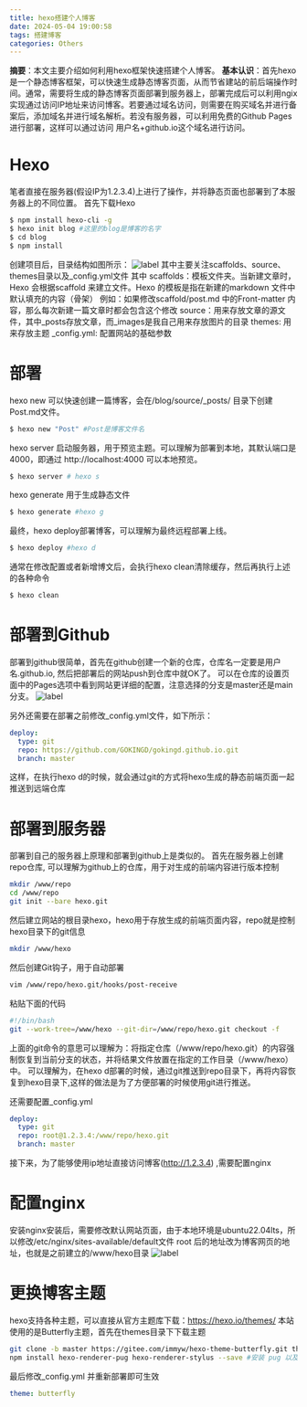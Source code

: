 ```yaml
---
title: hexo搭建个人博客
date: 2024-05-04 19:00:58
tags: 搭建博客
categories: Others
---
```

**摘要**：本文主要介绍如何利用hexo框架快速搭建个人博客。
**基本认识**：首先hexo是一个静态博客框架，可以快速生成静态博客页面，从而节省建站的前后端操作时间。通常，需要将生成的静态博客页面部署到服务器上，部署完成后可以利用ngix实现通过访问IP地址来访问博客。若要通过域名访问，则需要在购买域名并进行备案后，添加域名并进行域名解析。若没有服务器，可以利用免费的Github Pages进行部署，这样可以通过访问 用户名+github.io这个域名进行访问。

# Hexo

笔者直接在服务器(假设IP为1.2.3.4)上进行了操作，并将静态页面也部署到了本服务器上的不同位置。
首先下载Hexo
``` bash
$ npm install hexo-cli -g
$ hexo init blog #这里的blog是博客的名字
$ cd blog
$ npm install
``` 

创建项目后，目录结构如图所示：
![label](/images/hexo-image1.png)
其中主要关注scaffolds、source、themes目录以及_config.yml文件
其中
scaffolds：模板文件夹。当新建文章时，Hexo 会根据scaffold 来建立文件。Hexo 的模板是指在新建的markdown 文件中默认填充的内容（骨架）
例如：如果修改scaffold/post.md 中的Front-matter 内容，那么每次新建一篇文章时都会包含这个修改
source：用来存放文章的源文件，其中_posts存放文章，而_images是我自己用来存放图片的目录
themes: 用来存放主题
_config.yml: 配置网站的基础参数

# 部署

hexo new 可以快速创建一篇博客，会在/blog/source/_posts/ 目录下创建Post.md文件。
``` bash
$ hexo new "Post" #Post是博客文件名
```
hexo server 启动服务器，用于预览主题。可以理解为部署到本地，其默认端口是4000，即通过 http://localhost:4000 可以本地预览。
``` bash
$ hexo server # hexo s
``` 
hexo generate 用于生成静态文件
``` bash
$ hexo generate #hexo g
```
最终，hexo deploy部署博客，可以理解为最终远程部署上线。
``` bash
$ hexo deploy #hexo d
```

通常在修改配置或者新增博文后，会执行hexo clean清除缓存，然后再执行上述的各种命令
``` bash
$ hexo clean
```

# 部署到Github

部署到github很简单，首先在github创建一个新的仓库，仓库名一定要是用户名.github.io, 然后把部署后的网站push到仓库中就OK了。
可以在仓库的设置页面中的Pages选项中看到网站更详细的配置，注意选择的分支是master还是main分支。
![label](/images/hexo-image3.png)

另外还需要在部署之前修改_config.yml文件，如下所示：
``` yml
deploy:
  type: git
  repo: https://github.com/GOKINGD/gokingd.github.io.git
  branch: master
```
这样，在执行hexo d的时候，就会通过git的方式将hexo生成的静态前端页面一起推送到远端仓库

# 部署到服务器
部署到自己的服务器上原理和部署到github上是类似的。
首先在服务器上创建repo仓库, 可以理解为github上的仓库，用于对生成的前端内容进行版本控制
``` bash
mkdir /www/repo
cd /www/repo
git init --bare hexo.git
```
然后建立网站的根目录hexo，hexo用于存放生成的前端页面内容，repo就是控制hexo目录下的git信息
``` bash
mkdir /www/hexo
```
然后创建Git钩子，用于自动部署
``` bash
vim /www/repo/hexo.git/hooks/post-receive
```
粘贴下面的代码
``` bash
#!/bin/bash
git --work-tree=/www/hexo --git-dir=/www/repo/hexo.git checkout -f
```
上面的git命令的意思可以理解为：将指定仓库（/www/repo/hexo.git）的内容强制恢复到当前分支的状态，并将结果文件放置在指定的工作目录（/www/hexo）中。
可以理解为，在hexo d部署的时候，通过git推送到repo目录下，再将内容恢复到hexo目录下,这样的做法是为了方便部署的时候使用git进行推送。

还需要配置_config.yml
``` yml
deploy:
  type: git
  repo: root@1.2.3.4:/www/repo/hexo.git
  branch: master
```
接下来，为了能够使用ip地址直接访问博客(http://1.2.3.4) ,需要配置nginx

# 配置nginx
安装nginx安装后，需要修改默认网站页面，由于本地环境是ubuntu22.04lts，所以修改/etc/nginx/sites-available/default文件
root 后的地址改为博客网页的地址，也就是之前建立的/www/hexo目录
![label](/images/hexo-image2.png)

# 更换博客主题
hexo支持各种主题，可以直接从官方主题库下载：https://hexo.io/themes/
本站使用的是Butterfly主题，首先在themes目录下下载主题
``` bash
git clone -b master https://gitee.com/immyw/hexo-theme-butterfly.git themes/butterfly
npm install hexo-renderer-pug hexo-renderer-stylus --save #安装 pug 以及 stylus 的渲染器
```
最后修改_config.yml 并重新部署即可生效
``` yml
theme: butterfly
```